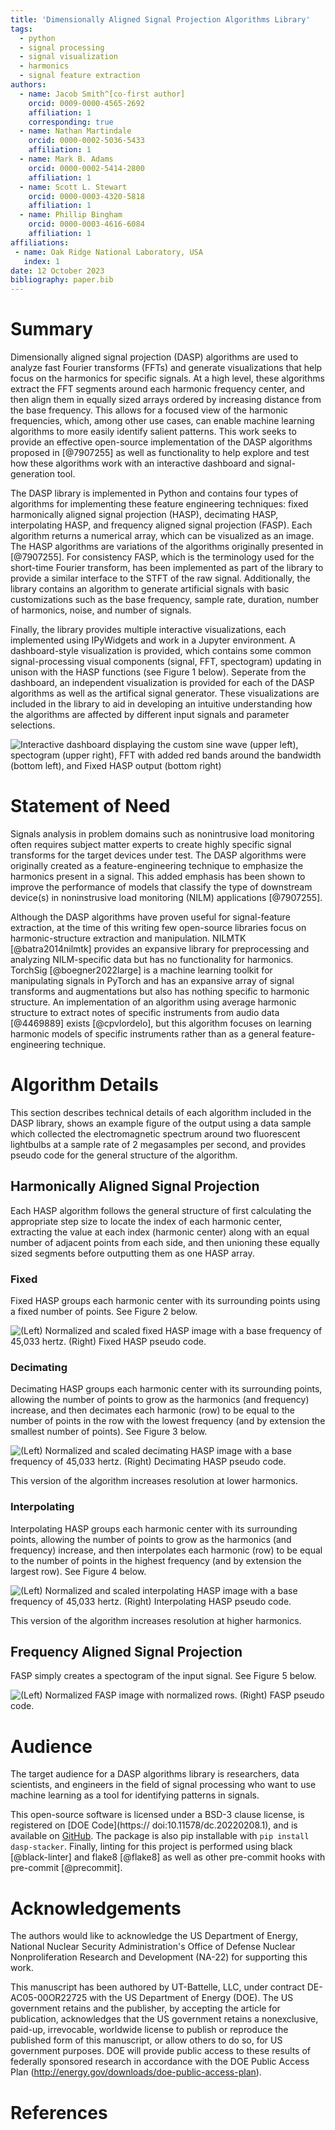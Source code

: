 ```yaml
---
title: 'Dimensionally Aligned Signal Projection Algorithms Library'
tags:
  - python
  - signal processing
  - signal visualization
  - harmonics
  - signal feature extraction
authors:
  - name: Jacob Smith^[co-first author]
    orcid: 0009-0000-4565-2692
    affiliation: 1
    corresponding: true
  - name: Nathan Martindale
    orcid: 0000-0002-5036-5433
    affiliation: 1
  - name: Mark B. Adams
    orcid: 0000-0002-5414-2800
    affiliation: 1
  - name: Scott L. Stewart
    orcid: 0000-0003-4320-5818
    affiliation: 1
  - name: Phillip Bingham
    orcid: 0000-0003-4616-6084
    affiliation: 1
affiliations:
 - name: Oak Ridge National Laboratory, USA
   index: 1
date: 12 October 2023
bibliography: paper.bib
---
```

# Summary

Dimensionally aligned signal projection (DASP) algorithms are used to analyze fast Fourier transforms (FFTs) and generate visualizations that help focus on the harmonics for specific signals. At a high level, these algorithms extract the FFT segments around each harmonic frequency center, and then align them in equally sized arrays ordered by increasing distance from the base frequency. This allows for a focused view of the harmonic frequencies, which, among other use cases, can enable machine learning algorithms to more easily identify salient patterns. This work seeks to provide an effective open-source implementation of the DASP algorithms proposed in [@7907255] as well as functionality to help explore and test how these algorithms work with an interactive dashboard and signal-generation tool.

The DASP library is implemented in Python and contains four types of algorithms for implementing these feature engineering techniques: fixed harmonically aligned signal projection (HASP), decimating HASP, interpolating HASP, and frequency aligned signal projection (FASP). Each algorithm returns a numerical array, which can be visualized as an image. The HASP algorithms are variations of the algorithms originally presented in [@7907255]. For consistency FASP, which is the terminology used for the short-time Fourier transform, has been implemented as part of the library to provide a similar interface to the STFT of the raw signal. Additionally, the library contains an algorithm to generate artificial signals with basic customizations such as the base frequency, sample rate, duration, number of harmonics, noise, and number of signals.

Finally, the library provides multiple interactive visualizations, each implemented using IPyWidgets and work in a Jupyter environment. A dashboard-style visualization is provided, which contains some common signal-processing visual components (signal, FFT, spectogram) updating in unison with the HASP functions (see Figure 1 below). Seperate from the dashboard, an independent visualization is provided for each of the DASP algorithms as well as the artifical signal generator. These visualizations are included in the library to aid in developing an intuitive understanding how the algorithms are affected by different input signals and parameter selections.

 ![Interactive dashboard displaying the custom sine wave (upper left), spectogram (upper right), FFT with added red bands around the bandwidth (bottom left), and Fixed HASP output (bottom right)](minidash_v1.png)

# Statement of Need

Signals analysis in problem domains such as nonintrusive load monitoring often requires subject matter experts to create highly specific signal transforms for the target devices under test. The DASP algorithms were originally created as a feature-engineering technique to emphasize the harmonics present in a signal. This added emphasis has been shown to improve the performance of models that classify the type of downstream device(s) in noninstrusive load monitoring (NILM) applications [@7907255].

Although the DASP algorithms have proven useful for signal-feature extraction, at the time of this writing few open-source libraries focus on harmonic-structure extraction and manipulation. NILMTK [@batra2014nilmtk] provides an expansive library for preprocessing and analyzing NILM-specific data but has no functionality for harmonics. TorchSig [@boegner2022large] is a machine learning toolkit for manipulating signals in PyTorch and has an expansive array of signal transforms and augmentations but also has nothing specific to harmonic structure. An implementation of an algorithm using average harmonic structure to extract notes of specific instruments from audio data [@4469889] exists [@cpvlordelo], but this algorithm focuses on learning harmonic models of specific instruments rather than as a general feature-engineering technique.


# Algorithm Details

This section describes technical details of each algorithm included in the DASP library, shows an example figure of the output using a data sample which collected the electromagnetic spectrum around two fluorescent lightbulbs at a sample rate of 2 megasamples per second, and provides pseudo code for the general structure of the algorithm.

## Harmonically Aligned Signal Projection
Each HASP algorithm follows the general structure of first calculating the appropriate step size to locate the index of each harmonic center, extracting the value at each index (harmonic center) along with an equal number of adjacent points from each side, and then unioning these equally sized segments before outputting them as one HASP array.

### Fixed
Fixed HASP groups each harmonic center with its surrounding points using a fixed number of points. See Figure 2 below.

![(Left) Normalized and scaled fixed HASP image with a base frequency of 45,033 hertz. (Right) Fixed HASP pseudo code.](fixed_hasp_with_pseudo.png)

### Decimating
Decimating HASP groups each harmonic center with its surrounding points, allowing the number of points to grow as the harmonics (and frequency) increase, and then decimates each harmonic (row) to be equal to the number of points in the row with the lowest frequency (and by extension the smallest number of points). See Figure 3 below.

![(Left) Normalized and scaled decimating HASP image with a base frequency of 45,033 hertz. (Right) Decimating HASP pseudo code.](decimating_hasp_with_pseudo.png)

This version of the algorithm increases resolution at lower harmonics.

### Interpolating
Interpolating HASP groups each harmonic center with its surrounding points, allowing the number of points to grow as the harmonics (and frequency) increase, and then interpolates each harmonic (row) to be equal to the number of points in the highest frequency (and by extension the largest row). See Figure 4 below.

![(Left) Normalized and scaled interpolating HASP image with a base frequency of 45,033 hertz. (Right) Interpolating HASP pseudo code.](interpolating_hasp_with_pseudo.png)

This version of the algorithm increases resolution at higher harmonics.

## Frequency Aligned Signal Projection
FASP simply creates a spectogram of the input signal. See Figure 5 below.
<!--
::: {exclude-in="jats"}

\begin{figure}[!htb]
    \centering
    \begin{minipage}{.56\textwidth}
    \end{minipage}
\end{figure}

:::

```{=jats}
<fig>
  <caption><p>Decimating HASP image of 2 flourescent lightbulbs:
  base frequency 45,033, sample rate 2,000,000</p></caption>
  <graphic mimetype="image" mime-subtype="png" xlink:href="media/decimating_hasp_flourescent.png" />
</fig>
<fig>
  <caption><p>Decimating HASP image of 2 flourescent lightbulbs:
  base frequency 45,033, sample rate 2,000,000</p></caption>
  <graphic mimetype="image" mime-subtype="png" xlink:href="media/decimating_hasp_flourescent.png" />
</fig>
```

-->

![(Left) Normalized FASP image with normalized rows. (Right) FASP pseudo code.](fasp_with_pseudo.png)

# Audience

The target audience for a DASP algorithms library is researchers, data scientists, and engineers in the field of signal processing who want to use machine learning as a tool for identifying patterns in signals.

This open-source software is licensed under a BSD-3 clause license, is registered on [DOE Code](https:// doi:10.11578/dc.20220208.1), and is available on [GitHub](https://github.com/ORNL/....). The package is also pip installable with ``pip install dasp-stacker``. Finally, linting for this project is performed using black [@black-linter] and flake8 [@flake8] as well as other pre-commit hooks with pre-commit [@precommit].

# Acknowledgements

The authors would like to acknowledge the US Department of Energy, National Nuclear Security Administration's Office of Defense Nuclear Nonproliferation Research and Development (NA-22) for supporting this work.

This manuscript has been authored by UT-Battelle, LLC, under contract DE-AC05-00OR22725 with the US Department of Energy (DOE). The US government retains and the publisher, by accepting the article for publication, acknowledges that the US government retains a nonexclusive, paid-up, irrevocable, worldwide license to publish or reproduce the published form of this manuscript, or allow others to do so, for US government purposes. DOE will provide public access to these results of federally sponsored research in accordance with the DOE Public Access Plan (http://energy.gov/downloads/doe-public-access-plan).

# References
